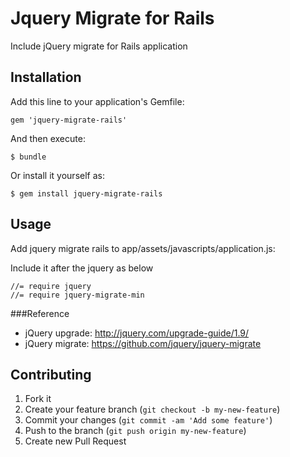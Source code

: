 # Jquery Migrate for Rails

Include jQuery migrate for Rails application

## Installation

Add this line to your application's Gemfile:

    gem 'jquery-migrate-rails'

And then execute:

    $ bundle

Or install it yourself as:

    $ gem install jquery-migrate-rails

## Usage
Add jquery migrate rails to app/assets/javascripts/application.js:

Include it after the jquery as below 

	//= require jquery
	//= require jquery-migrate-min


###Reference
* jQuery upgrade: http://jquery.com/upgrade-guide/1.9/
* jQuery migrate: https://github.com/jquery/jquery-migrate
  
## Contributing

1. Fork it
2. Create your feature branch (`git checkout -b my-new-feature`)
3. Commit your changes (`git commit -am 'Add some feature'`)
4. Push to the branch (`git push origin my-new-feature`)
5. Create new Pull Request

